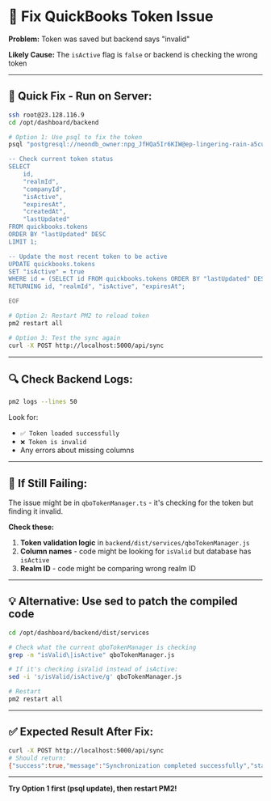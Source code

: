 # 🔧 Fix QuickBooks Token Issue

**Problem:** Token was saved but backend says "invalid"

**Likely Cause:** The `isActive` flag is `false` or backend is checking the wrong token

---

## 🚀 **Quick Fix - Run on Server:**

```bash
ssh root@23.128.116.9
cd /opt/dashboard/backend

# Option 1: Use psql to fix the token
psql "postgresql://neondb_owner:npg_JfHQa5Ir6KIW@ep-lingering-rain-a5cuycsw.us-east-2.aws.neon.tech/neondb?sslmode=require" << 'EOF'

-- Check current token status
SELECT 
    id, 
    "realmId", 
    "companyId", 
    "isActive", 
    "expiresAt",
    "createdAt",
    "lastUpdated"
FROM quickbooks.tokens 
ORDER BY "lastUpdated" DESC 
LIMIT 1;

-- Update the most recent token to be active
UPDATE quickbooks.tokens 
SET "isActive" = true 
WHERE id = (SELECT id FROM quickbooks.tokens ORDER BY "lastUpdated" DESC LIMIT 1)
RETURNING id, "realmId", "isActive", "expiresAt";

EOF

# Option 2: Restart PM2 to reload token
pm2 restart all

# Option 3: Test the sync again
curl -X POST http://localhost:5000/api/sync
```

---

## 🔍 **Check Backend Logs:**

```bash
pm2 logs --lines 50
```

Look for:
- `✅ Token loaded successfully`
- `❌ Token is invalid`
- Any errors about missing columns

---

## 🎯 **If Still Failing:**

The issue might be in `qboTokenManager.ts` - it's checking for the token but finding it invalid.

**Check these:**

1. **Token validation logic** in `backend/dist/services/qboTokenManager.js`
2. **Column names** - code might be looking for `isValid` but database has `isActive`
3. **Realm ID** - code might be comparing wrong realm ID

---

## 💡 **Alternative: Use sed to patch the compiled code**

```bash
cd /opt/dashboard/backend/dist/services

# Check what the current qboTokenManager is checking
grep -n "isValid\|isActive" qboTokenManager.js

# If it's checking isValid instead of isActive:
sed -i 's/isValid/isActive/g' qboTokenManager.js

# Restart
pm2 restart all
```

---

## ✅ **Expected Result After Fix:**

```bash
curl -X POST http://localhost:5000/api/sync
# Should return:
{"success":true,"message":"Synchronization completed successfully","stats":{...}}
```

---

**Try Option 1 first (psql update), then restart PM2!**

